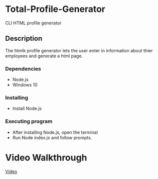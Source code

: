 # Total-Profile-Generator
CLI HTML profile generator

## Description

The htmlk profile generator lets the user enter in information about thier employees and generate a html page.

### Dependencies

* Node.js 
* Windows 10

### Installing

* Install Node.js

### Executing program

* After installing Node.js, open the terminal
* Run Node index.js and follow prompts.

# Video Walkthrough
[Video](https://drive.google.com/file/d/18Pf2IMaeEy6CDmqW7o451XvAQbDvcr7M/view)